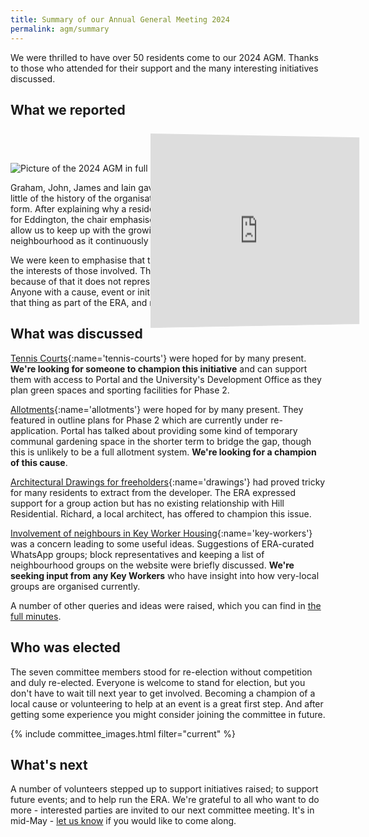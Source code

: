 ```yaml
---
title: Summary of our Annual General Meeting 2024
permalink: agm/summary
---
```


We were thrilled to have over 50 residents come to our 2024 AGM. Thanks to those who attended for their support and the many interesting initiatives discussed.

## What we reported

<div style="position:relative; perspective: 8386px;">
  <iframe id="agm-presentation" src="https://docs.google.com/presentation/d/e/2PACX-1vR4CIVjSIIdrFshEcU4PbnfSWLLvczSGdMnKNgnSLRzwO5IIFZaiTfDJ2cbXtODyA/embed?start=true&loop=true&delayms=3000" frameborder="0" width="80%" height="400" allowfullscreen="true" mozallowfullscreen="true" webkitallowfullscreen="true">
  </iframe>
</div>

![Picture of the 2024 AGM in full swing](/images/agm2024.jpg)

Graham, John, James and Iain gave the presentation above. We explained a little of the history of the organisation and how it came to be in its current form. After explaining why a residents association is particularly important for Eddington, the chair emphasised that we need more volunteers. This will allow us to keep up with the growing opportunities and teething pains of our neighbourhood as it continuously expands.

We were keen to emphasise that the ERA only does what it does because of the interests of those involved. The existing committee lacks diversity, and because of that it does not represent the full set of residents' interests. Anyone with a cause, event or initiative to champion should volunteer to do that thing as part of the ERA, and receive the support of the committee.

## What was discussed

[Tennis Courts](#tennis-courts){:name='tennis-courts'} were hoped for by many present. **We're looking for someone to champion this initiative** and can support them with access to Portal and the University's Development Office as they plan green spaces and sporting facilities for Phase 2.

[Allotments](#allotments){:name='allotments'} were hoped for by many present. They featured in outline plans for Phase 2 which are currently under re-application. Portal has talked about providing some kind of temporary communal gardening space in the shorter term to bridge the gap, though this is unlikely to be a full allotment system. **We're looking for a champion of this cause**.

[Architectural Drawings for freeholders](#drawings){:name='drawings'} had proved tricky for many residents to extract from the developer. The ERA expressed support for a group action but has no existing relationship with Hill Residential. Richard, a local architect, has offered to champion this issue.

[Involvement of neighbours in Key Worker Housing](#key-workers){:name='key-workers'} was a concern leading to some useful ideas. Suggestions of ERA-curated WhatsApp groups; block representatives and keeping a list of neighbourhood groups on the website were briefly discussed. **We're seeking input from any Key Workers** who have insight into how very-local groups are organised currently.

A number of other queries and ideas were raised, which you can find in [the full minutes](/meetings/minutes/agm/2024-04-11.pdf).

## Who was elected

The seven committee members stood for re-election without competition and duly re-elected. Everyone is welcome to stand for election, but you don't have to wait till next year to get involved. Becoming a champion of a local cause or volunteering to help at an event is a great first step. And after getting some experience you might consider joining the committee in future.

{% include committee_images.html filter="current" %}

## What's next

A number of volunteers stepped up to support initiatives raised; to support future events; and to help run the ERA. We're grateful to all who want to do more - interested parties are invited to our next committee meeting. It's in mid-May - [let us know](contact-us) if you would like to come along.

<style>

#agm-presentation {
  display:block;
  margin: 2em auto;
  width: 100%;
}

@media (min-width: 900px) {
  #agm-presentation {
    position: relative;
    margin: 2em auto -275px 154px;
    z-index: 2;
    width: 481px;
    height: 305px;
    transform: rotateY(45deg);
  }
}

</style>
